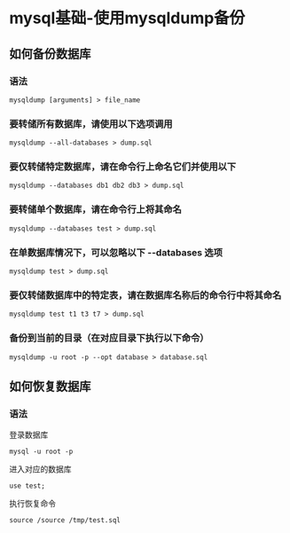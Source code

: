 # mysql基础-使用mysqldump备份

## 如何备份数据库

### 语法

```shell
mysqldump [arguments] > file_name
```

### 要转储所有数据库，请使用以下选项调用

```shell
mysqldump --all-databases > dump.sql
```

### 要仅转储特定数据库，请在命令行上命名它们并使用以下

```shell
mysqldump --databases db1 db2 db3 > dump.sql
```

### 要转储单个数据库，请在命令行上将其命名

```shell
mysqldump --databases test > dump.sql
```

### 在单数据库情况下，可以忽略以下 --databases 选项

```shell
mysqldump test > dump.sql
```

### 要仅转储数据库中的特定表，请在数据库名称后的命令行中将其命名

```shell
mysqldump test t1 t3 t7 > dump.sql
```

### 备份到当前的目录（在对应目录下执行以下命令）

```shell
mysqldump -u root -p --opt database > database.sql
```

## 如何恢复数据库

### 语法

登录数据库

```shell
mysql -u root -p
```

进入对应的数据库

```mysql
use test;
```

执行恢复命令

```shell
source /source /tmp/test.sql
```

